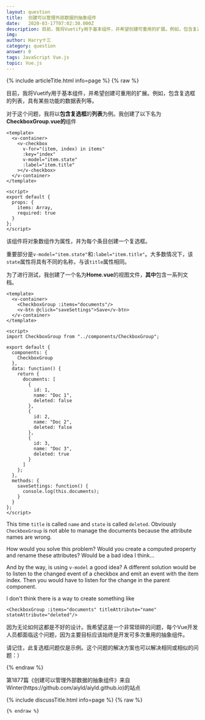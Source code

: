```yaml
---
layout: question
title:  创建可以管理外部数据的抽象组件
date:   2020-03-17T07:02:30.000Z
description: 目前，我将Vuetify用于基本组件，并希望创建可重用的扩展。例如，包含复选框的列表，具有某些功能的数据表列等。对于这个问题，我将以包含复选框的列表为...
img: 
author: Harry十三
category: question
answer: 0
tags: JavaScript Vue.js
topic: Vue.js
---
```

<div class="article-root">
  <div class="article">
    {% include articleTitle.html info=page %}
    {% raw %}
    <div class="article-content"><p><font style="vertical-align: inherit;"><font style="vertical-align: inherit;">目前，我将Vuetify用于基本组件，并希望创建可重用的扩展。</font><font style="vertical-align: inherit;">例如，包含复选框的列表，具有某些功能的数据表列等。</font></font></p>

<p><font style="vertical-align: inherit;"><font style="vertical-align: inherit;">对于这个问题，我将以</font></font><strong><font style="vertical-align: inherit;"><font style="vertical-align: inherit;">包含复选框</font></font></strong><font style="vertical-align: inherit;"><font style="vertical-align: inherit;">的</font><strong><font style="vertical-align: inherit;">列表</font></strong><font style="vertical-align: inherit;">为例。</font><font style="vertical-align: inherit;">我创建了以下名为</font><strong><font style="vertical-align: inherit;">CheckboxGroup.vue的</font></strong><font style="vertical-align: inherit;">组件</font></font><strong><font style="vertical-align: inherit;"></font></strong></p>

<pre><code>&lt;template&gt;<font></font>
  &lt;v-container&gt;<font></font>
    &lt;v-checkbox<font></font>
      v-for="(item, index) in items"<font></font>
      :key="index"<font></font>
      v-model="item.state"<font></font>
      :label="item.title"<font></font>
    &gt;&lt;/v-checkbox&gt;<font></font>
  &lt;/v-container&gt;<font></font>
&lt;/template&gt;<font></font>
<font></font>
&lt;script&gt;<font></font>
export default {<font></font>
  props: {<font></font>
    items: Array,<font></font>
    required: true<font></font>
  }<font></font>
};<font></font>
&lt;/script&gt;<font></font>
</code></pre>

<p><font style="vertical-align: inherit;"><font style="vertical-align: inherit;">该组件将对象数组作为属性，并为每个条目创建一个复选框。</font></font></p>

<p><font style="vertical-align: inherit;"><font style="vertical-align: inherit;">重要部分是</font></font><code>v-model="item.state"</code><font style="vertical-align: inherit;"><font style="vertical-align: inherit;">和</font></font><code>:label="item.title"</code><font style="vertical-align: inherit;"><font style="vertical-align: inherit;">。</font><font style="vertical-align: inherit;">大多数情况下，该</font></font><code>state</code><font style="vertical-align: inherit;"><font style="vertical-align: inherit;">属性将具有不同的名称，与该</font></font><code>title</code><font style="vertical-align: inherit;"><font style="vertical-align: inherit;">属性</font><font style="vertical-align: inherit;">相同</font><font style="vertical-align: inherit;">。</font></font></p>

<p><font style="vertical-align: inherit;"><font style="vertical-align: inherit;">为了进行测试，我创建了一个名为</font></font><strong><font style="vertical-align: inherit;"><font style="vertical-align: inherit;">Home.vue</font></font></strong><font style="vertical-align: inherit;"><font style="vertical-align: inherit;">的视图文件，</font><strong><font style="vertical-align: inherit;">其中</font></strong><font style="vertical-align: inherit;">包含一系列文档。</font></font></p>

<pre><code>&lt;template&gt;<font></font>
  &lt;v-container&gt;<font></font>
    &lt;CheckboxGroup :items="documents"/&gt;<font></font>
    &lt;v-btn @click="saveSettings"&gt;Save&lt;/v-btn&gt;<font></font>
  &lt;/v-container&gt;<font></font>
&lt;/template&gt;<font></font>
<font></font>
&lt;script&gt;<font></font>
import CheckboxGroup from "../components/CheckboxGroup";<font></font>
<font></font>
export default {<font></font>
  components: {<font></font>
    CheckboxGroup<font></font>
  },<font></font>
  data: function() {<font></font>
    return {<font></font>
      documents: [<font></font>
        {<font></font>
          id: 1,<font></font>
          name: "Doc 1",<font></font>
          deleted: false<font></font>
        },<font></font>
        {<font></font>
          id: 2,<font></font>
          name: "Doc 2",<font></font>
          deleted: false<font></font>
        },<font></font>
        {<font></font>
          id: 3,<font></font>
          name: "Doc 3",<font></font>
          deleted: true<font></font>
        }<font></font>
      ]<font></font>
    };<font></font>
  },<font></font>
  methods: {<font></font>
    saveSettings: function() {<font></font>
      console.log(this.documents);<font></font>
    }<font></font>
  }<font></font>
};<font></font>
&lt;/script&gt;<font></font>
</code></pre>

<p>This time <code>title</code> is called <code>name</code> and <code>state</code> is called <code>deleted</code>. Obviously <code>CheckboxGroup</code> is not able to manage the documents because the attribute names are wrong.</p>

<p>How would you solve this problem? Would you create a computed property and rename these attributes? Would be a bad idea I think...</p>

<p>And by the way, is using <code>v-model</code> a good idea? A different solution would be to listen to the changed event of a checkbox and emit an event with the item index. Then you would have to listen for the change in the parent component.</p>

<p>I don't think there is a way to create something like</p>

<pre><code>&lt;CheckboxGroup :items="documents" titleAttribute="name" stateAttribute="deleted"/&gt; 
</code></pre>

<p><font style="vertical-align: inherit;"><font style="vertical-align: inherit;">因为无论如何这都是不好的设计。</font><font style="vertical-align: inherit;">我希望这是一个非常琐碎的问题，每个Vue开发人员都面临这个问题，因为主要目标应该始终是开发可多次重用的抽象组件。</font></font></p>

<p><font style="vertical-align: inherit;"><font style="vertical-align: inherit;">请记住，此复选框问题仅是示例。</font><font style="vertical-align: inherit;">这个问题的解决方案也可以解决相同或相似的问题：）</font></font></p></div>
    {% endraw %}
  </div>
  <p class="winter_mark">第1877篇《创建可以管理外部数据的抽象组件》来自Winter(https://github.com/aiyld/aiyld.github.io)的站点</p>
  <div class="discuss-wrapper">
    {% include discussTitle.html info=page %}
    {% raw %}
    
    {% endraw %}
  </div>
<div>
